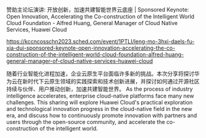 赞助主论坛演讲: 开放创新，加速共建智能世界云底座 | Sponsored Keynote: Open Innovation, Accelerating the Co-construction of the Intelligent World Cloud Foundation - Alfred Huang, General Manager of Cloud Native Services, Huawei Cloud

https://kccncosschn2023.sched.com/event/1PTLI/leng-mo-3hxi-daels-fu-xia-dui-sponsored-keynote-open-innovation-accelerating-the-co-construction-of-the-intelligent-world-cloud-foundation-alfred-huang-general-manager-of-cloud-native-services-huawei-cloud

随着行业智能化进程加速，企业云原生平台面临许多新的挑战。本次分享将探讨华为云在新时代下云原生领域的实践探索和技术创新进展，并探讨如何通过开源社区持续与伙伴、用户推动创新，加速共建智能世界。 
As the process of industry intelligence accelerates, enterprise cloud-native platforms face many new challenges. This sharing will explore Huawei Cloud's practical exploration and technological innovation progress in the cloud-native field in the new era, and discuss how to continuously promote innovation with partners and users through the open-source community, and accelerate the co-construction of the intelligent world.
